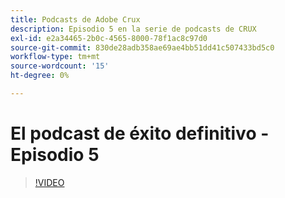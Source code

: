 ```yaml
---
title: Podcasts de Adobe Crux
description: Episodio 5 en la serie de podcasts de CRUX
exl-id: e2a34465-2b0c-4565-8000-78f1ac8c97d0
source-git-commit: 830de28adb358ae69ae4bb51dd41c507433bd5c0
workflow-type: tm+mt
source-wordcount: '15'
ht-degree: 0%

---
```


# El podcast de éxito definitivo - Episodio 5

>[!VIDEO](https://video.tv.adobe.com/v/3428867?quality=12learn=on)
